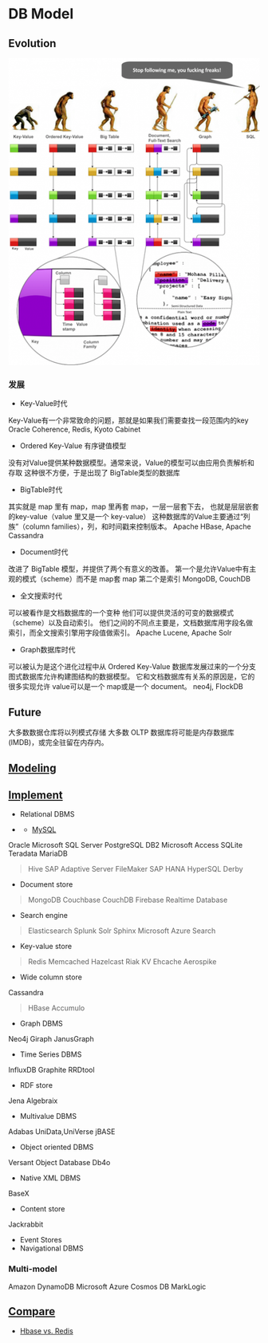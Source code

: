 # DB Model

## Evolution
![](pic/db-evolution.png)  

### 发展
* Key-Value时代

Key-Value有一个非常致命的问题，那就是如果我们需要查找一段范围内的key
Oracle Coherence, Redis, Kyoto Cabinet

* Ordered Key-Value 有序键值模型

没有对Value提供某种数据模型。通常来说，Value的模型可以由应用负责解析和存取
这种很不方便，于是出现了 BigTable类型的数据库

* BigTable时代

其实就是 map 里有 map，map 里再套 map，一层一层套下去，
也就是层层嵌套的key-value（value 里又是一个 key-value）
这种数据库的Value主要通过“列族”（column families），列，和时间戳来控制版本。
Apache HBase, Apache Cassandra

* Document时代

改进了 BigTable 模型，并提供了两个有意义的改善。
第一个是允许Value中有主观的模式（scheme）而不是 map套 map
第二个是索引
MongoDB, CouchDB

* 全文搜索时代

可以被看作是文档数据库的一个变种
他们可以提供灵活的可变的数据模式（scheme）以及自动索引。
他们之间的不同点主要是，文档数据库用字段名做索引，而全文搜索引擎用字段值做索引。
Apache Lucene, Apache Solr

* Graph数据库时代

可以被认为是这个进化过程中从 Ordered Key-Value 数据库发展过来的一个分支
图式数据库允许构建图结构的数据模型。
它和文档数据库有关系的原因是，它的很多实现允许 value可以是一个 map或是一个 document。
neo4j, FlockDB

## Future

大多数数据仓库将以列模式存储
大多数 OLTP 数据库将可能是内存数据库 (IMDB)，或完全驻留在内存内。

## [Modeling](Modeling.md)

## [Implement](https://db-engines.com/en/ranking)  

* Relational DBMS  

* * [MySQL](https://github.com/SunnnyChan/knowledge-Sys-of-MySQL.git)

Oracle
Microsoft SQL Server
PostgreSQL
DB2
Microsoft Access
SQLite
Teradata
MariaDB
> Hive
SAP Adaptive Server
FileMaker
SAP HANA
HyperSQL
Derby

* Document store

> MongoDB
Couchbase
CouchDB
Firebase Realtime Database

* Search engine

> Elasticsearch
Splunk
> Solr
Sphinx
Microsoft Azure Search

* Key-value store

> Redis 
> Memcached
Hazelcast
Riak KV
> Ehcache
Aerospike

* Wide column store

Cassandra
> HBase
Accumulo

* Graph DBMS

Neo4j
Giraph
JanusGraph

* Time Series DBMS

InfluxDB
Graphite
RRDtool

* RDF store

Jena
Algebraix

* Multivalue DBMS

Adabas
UniData,UniVerse
jBASE

* Object oriented DBMS

Versant Object Database
Db4o

* Native XML DBMS

BaseX

* Content store

Jackrabbit

* Event Stores
* Navigational DBMS

### Multi-model 

Amazon DynamoDB
Microsoft Azure Cosmos DB
MarkLogic

## [Compare](compare/README.md)  

* [Hbase vs. Redis](compare/hbase-redis.md)

